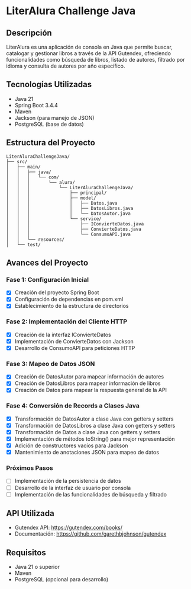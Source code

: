 # LiterAlura Challenge Java

## Descripción
LiterAlura es una aplicación de consola en Java que permite buscar, catalogar y gestionar libros a través de la API Gutendex, ofreciendo funcionalidades como búsqueda de libros, listado de autores, filtrado por idioma y consulta de autores por año específico.

## Tecnologías Utilizadas
- Java 21
- Spring Boot 3.4.4
- Maven
- Jackson (para manejo de JSON)
- PostgreSQL (base de datos)

## Estructura del Proyecto
```
LiterAluraChallengeJava/
├── src/
│   ├── main/
│   │   ├── java/
│   │   │   └── com/
│   │   │       └── alura/
│   │   │           └── LiterAluraChallengeJava/
│   │   │               ├── principal/
│   │   │               ├── model/
│   │   │               │   ├── Datos.java
│   │   │               │   ├── DatosLibros.java
│   │   │               │   └── DatosAutor.java
│   │   │               └── service/
│   │   │                   ├── IConvierteDatos.java
│   │   │                   ├── ConvierteDatos.java
│   │   │                   └── ConsumoAPI.java
│   │   └── resources/
│   └── test/
```

## Avances del Proyecto

### Fase 1: Configuración Inicial
- [x] Creación del proyecto Spring Boot
- [x] Configuración de dependencias en pom.xml
- [x] Establecimiento de la estructura de directorios

### Fase 2: Implementación del Cliente HTTP
- [x] Creación de la interfaz IConvierteDatos
- [x] Implementación de ConvierteDatos con Jackson
- [x] Desarrollo de ConsumoAPI para peticiones HTTP

### Fase 3: Mapeo de Datos JSON
- [x] Creación de DatosAutor para mapear información de autores
- [x] Creación de DatosLibros para mapear información de libros
- [x] Creación de Datos para mapear la respuesta general de la API

### Fase 4: Conversión de Records a Clases Java
- [x] Transformación de DatosAutor a clase Java con getters y setters
- [x] Transformación de DatosLibros a clase Java con getters y setters
- [x] Transformación de Datos a clase Java con getters y setters
- [x] Implementación de métodos toString() para mejor representación
- [x] Adición de constructores vacíos para Jackson
- [x] Mantenimiento de anotaciones JSON para mapeo de datos

### Próximos Pasos
- [ ] Implementación de la persistencia de datos
- [ ] Desarrollo de la interfaz de usuario por consola
- [ ] Implementación de las funcionalidades de búsqueda y filtrado

## API Utilizada
- Gutendex API: https://gutendex.com/books/
- Documentación: https://github.com/garethbjohnson/gutendex

## Requisitos
- Java 21 o superior
- Maven
- PostgreSQL (opcional para desarrollo) 